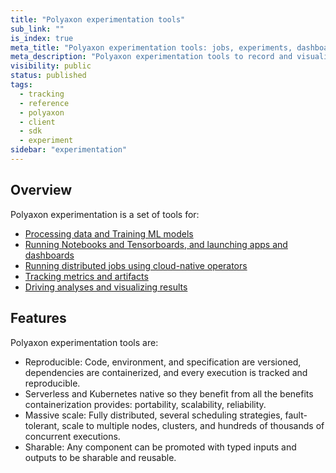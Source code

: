 ```yaml
---
title: "Polyaxon experimentation tools"
sub_link: ""
is_index: true
meta_title: "Polyaxon experimentation tools: jobs, experiments, dashboards, notebooks, visualizations - Polyaxon Experimentation"
meta_description: "Polyaxon experimentation tools to record and visualize every detail of your research process, collaborate easily, and get aster results."
visibility: public
status: published
tags:
  - tracking
  - reference
  - polyaxon
  - client
  - sdk
  - experiment
sidebar: "experimentation"
---
```


## Overview

Polyaxon experimentation is a set of tools for:

 * [Processing data and Training ML models](/docs/experimentation/jobs/)
 * [Running Notebooks and Tensorboards, and launching apps and dashboards](/docs/experimentation/services/)
 * [Running distributed jobs using cloud-native operators](/docs/experimentation/distributed/)
 * [Tracking metrics and artifacts](/docs/experimentation/tracking/)
 * [Driving analyses and visualizing results](/docs/experimentation/visualizations/)


## Features

Polyaxon experimentation tools are:
 * Reproducible: Code, environment, and specification are versioned, dependencies are containerized, and every execution is tracked and reproducible.
 * Serverless and Kubernetes native so they benefit from all the benefits containerization provides: portability, scalability, reliability.
 * Massive scale: Fully distributed, several scheduling strategies, fault-tolerant, scale to multiple nodes, clusters, and hundreds of thousands of concurrent executions.
 * Sharable: Any component can be promoted with typed inputs and outputs to be sharable and reusable.
